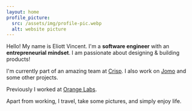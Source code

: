 ```yaml
---
layout: home
profile_picture:
  src: /assets/img/profile-pic.webp
  alt: website picture
---
```


<p>Hello! My name is Eliott Vincent. I'm a <strong>software engineer</strong> with an <strong>entrepreneurial mindset</strong>. I am passionate about designing & building products!</p>

<p>I'm currently part of an amazing team at <a target="_blank" href="https://crisp.chat">Crisp</a>. I also work on <a target="_blank" href="https://jomo.so">Jomo</a> and some other projects.</p>

<p>Previously I worked at <a target="_blank" href="https://hellofuture.orange.com/en/">Orange Labs</a>.</p>

<p>Apart from working, I travel, take some pictures, and simply enjoy life.</p>
